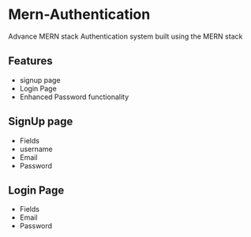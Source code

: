 # Mern-Authentication
Advance MERN stack Authentication system built using the MERN stack

## Features

- signup page
- Login Page
- Enhanced Password functionality

## SignUp page
- Fields
- username
- Email
- Password

## Login Page
- Fields
- Email
- Password
